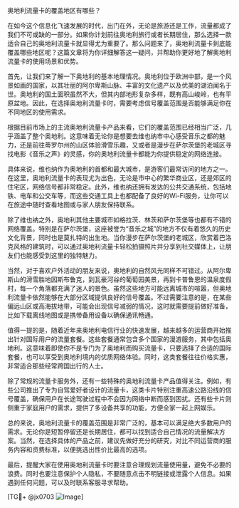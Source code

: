 奥地利流量卡的覆盖地区有哪些？

在如今这个信息化飞速发展的时代，出门在外，无论是旅游还是工作，流量都成了我们不可或缺的一部分。如果你计划前往奥地利旅行或者长期居住，那么选择一款适合自己的奥地利流量卡就显得尤为重要了。那么问题来了，奥地利流量卡到底能覆盖哪些地区呢？这篇文章将为你详细解答这一疑问，并帮助你更好地了解奥地利流量卡的使用场景和优势。

首先，让我们来了解一下奥地利的基本地理情况。奥地利位于欧洲中部，是一个风景如画的国家，以其壮丽的阿尔卑斯山脉、丰富的文化遗产以及优美的湖泊闻名于世。奥地利的国土面积虽然不大，但其内部地形复杂多样，既有高山峻岭，也有平原盆地。因此，在选择奥地利流量卡时，需要考虑信号覆盖范围是否能够满足你在不同地区的使用需求。

根据目前市场上的主流奥地利流量卡产品来看，它们的覆盖范围已经相当广泛，几乎涵盖了整个奥地利。这意味着无论你是想要去维也纳市中心感受音乐之都的魅力，还是前往蒂罗尔州的山区体验滑雪乐趣，又或者是漫步在萨尔茨堡的老城区寻找电影《音乐之声》的灵感，你的奥地利流量卡都能为你提供稳定的网络连接。

具体来说，维也纳作为奥地利的首都和最大城市，是游客们最常访问的地方之一。在这里，奥地利流量卡的表现尤为出色，无论是市中心的繁华商业区，还是郊区的住宅区，网络信号都非常稳定。此外，维也纳还拥有发达的公共交通系统，包括地铁、电车和公交车等，而这些交通工具上也都配备了良好的Wi-Fi服务，让你可以在旅途中随时查看地图或与家人朋友保持联系。

除了维也纳之外，奥地利其他主要城市如格拉茨、林茨和萨尔茨堡等也都有不错的网络覆盖。特别是在萨尔茨堡，这座被誉为“音乐之城”的地方不仅有着悠久的历史文化背景，同时也是莫扎特的出生地。当你漫步在萨尔茨堡的老城区，欣赏着巴洛克风格的建筑时，可以通过奥地利流量卡轻松拍摄照片并分享到社交媒体上，让朋友们也能感受到这里的独特魅力。

当然，对于喜欢户外活动的朋友来说，奥地利的自然风光同样不可错过。从阿尔卑斯山的滑雪胜地因斯布鲁克，到瓦豪河谷的葡萄园美景，再到卡普鲁恩的温泉度假村，每一个角落都充满了迷人的景色。虽然这些地方可能远离城市的喧嚣，但奥地利流量卡依然能够在大部分区域提供良好的信号覆盖。不过需要注意的是，在某些偏远山区或高海拔地带，可能会出现信号减弱的情况，这时就需要提前做好准备，比如下载离线地图或是携带备用设备以确保通讯畅通。

值得一提的是，随着近年来奥地利电信行业的快速发展，越来越多的运营商开始推出针对国际用户的流量套餐。这些套餐通常包含多个国家的漫游服务，其中包括奥地利。这意味着即使你不是专门为了奥地利而购买流量卡，只要选择了合适的国际套餐，也可以享受到奥地利境内的优质网络体验。同时，这类套餐往往价格实惠，非常适合那些经常跨国出行的人士。

除了常规的流量卡服务外，还有一些特殊的奥地利流量卡产品值得关注。例如，有些公司推出了专为自驾爱好者设计的流量卡，这类卡片特别注重高速公路沿线的信号覆盖，确保用户在长途驾驶过程中不会因为网络中断而感到困扰。还有些卡片则侧重于家庭用户的需求，提供了多设备共享的功能，方便全家一起上网娱乐。

总的来说，奥地利流量卡的覆盖范围是非常广泛的，基本可以满足绝大多数用户的需求。无论你是短暂停留还是长期居住，都可以找到适合自己情况的流量解决方案。当然，在选择具体的产品之前，建议先做好充分的研究，对比不同运营商的服务内容和资费标准，以便挑选出性价比最高的选项。

最后，提醒大家在使用奥地利流量卡时要注意合理规划流量使用量，避免不必要的浪费。同时也要注意保护个人隐私，不要随意点击不明链接或泄露个人信息。如果遇到任何问题，可以及时联系客服寻求帮助。

[TG💪+ @jx0703 ![Image](https://github.com/user-attachments/assets/dbca1d08-cadb-493c-b0ec-ad6f7a83f270)]